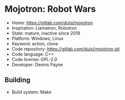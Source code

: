 # Mojotron: Robot Wars

- Home: https://gitlab.com/dulsi/mojotron
- Inspiration: Llamatron, Robotron
- State: mature, inactive since 2019
- Platform: Windows, Linux
- Keyword: action, clone
- Code repository: https://gitlab.com/dulsi/mojotron.git
- Code language: C++
- Code license: GPL-2.0
- Developer: Dennis Payne

## Building

- Build system: Make
